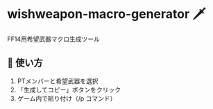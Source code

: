 # wishweapon-macro-generator 🗡️

FF14用希望武器マクロ生成ツール

## 🚀 使い方
1. PTメンバーと希望武器を選択
2. 「生成してコピー」ボタンをクリック
3. ゲーム内で貼り付け（/p コマンド）


